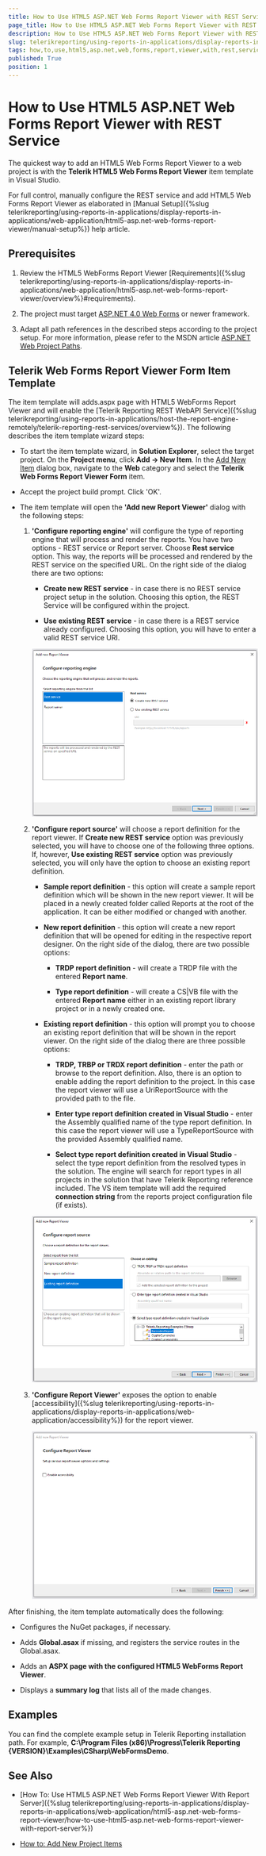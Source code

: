 ```yaml
---
title: How to Use HTML5 ASP.NET Web Forms Report Viewer with REST Service
page_title: How to Use HTML5 ASP.NET Web Forms Report Viewer with REST Service 
description: How to Use HTML5 ASP.NET Web Forms Report Viewer with REST Service
slug: telerikreporting/using-reports-in-applications/display-reports-in-applications/web-application/html5-asp.net-web-forms-report-viewer/how-to-use-html5-asp.net-web-forms-report-viewer-with-rest-service
tags: how,to,use,html5,asp.net,web,forms,report,viewer,with,rest,service
published: True
position: 1
---
```


# How to Use HTML5 ASP.NET Web Forms Report Viewer with REST Service

The quickest way to add an HTML5 Web Forms Report Viewer to a web project is with the __Telerik HTML5 Web Forms Report Viewer__ item template in Visual Studio. 

For full control, manually configure the REST service and add HTML5 Web Forms Report Viewer as elaborated in [Manual Setup]({%slug telerikreporting/using-reports-in-applications/display-reports-in-applications/web-application/html5-asp.net-web-forms-report-viewer/manual-setup%}) help article. 

## Prerequisites

1. Review the HTML5 WebForms Report Viewer [Requirements]({%slug telerikreporting/using-reports-in-applications/display-reports-in-applications/web-application/html5-asp.net-web-forms-report-viewer/overview%}#requirements). 

1. The project must target [ASP.NET 4.0 Web Forms](https://dotnet.microsoft.com/apps/aspnet/web-forms) or newer framework. 

1. Adapt all path references in the described steps according to the project setup. For more information, please refer to the MSDN article [ASP.NET Web Project Paths](https://docs.microsoft.com/en-us/previous-versions/ms178116(v=vs.140)). 

## Telerik Web Forms Report Viewer Form Item Template

The item template will adds.aspx page with HTML5 WebForms Report Viewer and will enable the [Telerik Reporting REST WebAPI Service]({%slug telerikreporting/using-reports-in-applications/host-the-report-engine-remotely/telerik-reporting-rest-services/overview%}). The following describes the item template wizard steps: 

* To start the item template wizard, in __Solution Explorer__, select the target project. On the __Project menu__, click __Add -> New Item__. In the [Add New Item](https://msdn.microsoft.com/en-us/library/w0572c5b%28v=vs.100%29.aspx) dialog box, navigate to the __Web__ category and select the __Telerik Web Forms Report Viewer Form__ item. 

* Accept the project build prompt. Click 'OK'. 

* The item template will open the __'Add new Report Viewer'__ dialog with the following steps: 

	1. __'Configure reporting engine'__ will configure the type of reporting engine that will process and render the reports. You have two options - REST service or Report server. Choose __Rest service__ option. This way, the reports will be processed and rendered by the REST service on the specified URL. On the right side of the dialog there are two options: 

		+ __Create new REST service__ - in case there is no REST service project setup in the solution. Choosing this option, the REST Service will be configured within the project. 

		+ __Use existing REST service__ - in case there is a REST service already configured. Choosing this option, you will have to enter a valid REST service URI. 

		![item-template-reporting-engine-rest](images/item-template-reporting-engine-rest.png)

	1. __'Configure report source'__ will choose a report definition for the report viewer. If __Create new REST service__ option was previously selected, you will have to choose one of the following three options. If, however, __Use existing REST service__ option was previously selected, you will only have the option to choose an existing report definition. 

		+ __Sample report definition__ - this option will create a sample report definition which will be shown in the new report viewer. It will be placed in a newly created folder called Reports at the root of the application. It can be either modified or changed with another. 

		+ __New report definition__ - this option will create a new report definition that will be opened for editing in the respective report designer. On the right side of the dialog, there are two possible options: 

			+ __TRDP report definition__ - will create a TRDP file with the entered __Report name__. 

			+ __Type report definition__ - will create a CS|VB file with the entered __Report name__ either in an existing report library project or in a newly created one. 

		+ __Existing report definition__ - this option will prompt you to choose an existing report definition that will be shown in the report viewer. On the right side of the dialog there are three possible options: 

			+ __TRDP, TRBP or TRDX report definition__ - enter the path or browse to the report definition. Also, there is an option to enable adding the report definition to the project. In this case the report viewer will use a UriReportSource with the provided path to the file. 

			+ __Enter type report definition created in Visual Studio__ - enter the Assembly qualified name of the type report definition. In this case the report viewer will use a TypeReportSource with the provided Assembly qualified name. 

			+ __Select type report definition created in Visual Studio__ - select the type report definition from the resolved types in the solution. The engine will search for report types in all projects in the solution that have Telerik Reporting reference included. The VS item template will add the required __connection string__ from the reports project configuration file (if exists). 

		![item-template-report-source-rest](images/item-template-report-source-rest.png)

	1. __'Configure Report Viewer'__ exposes the option to enable [accessibility]({%slug telerikreporting/using-reports-in-applications/display-reports-in-applications/web-application/accessibility%}) for the report viewer. 

		![Item Template Accessibility](images/item-template-accessibility.png)

After finishing, the item template automatically does the following: 

* Configures the NuGet packages, if necessary. 

* Adds __Global.asax__ if missing, and registers the service routes in the Global.asax. 

* Adds an __ASPX page with the configured HTML5 WebForms Report Viewer__. 

* Displays a __summary log__ that lists all of the made changes. 

## Examples

You can find the complete example setup in Telerik Reporting installation path. For example, __C:\Program Files (x86)\Progress\Telerik Reporting {VERSION}\Examples\CSharp\WebFormsDemo__. 

## See Also

* [How To: Use HTML5 ASP.NET Web Forms Report Viewer With Report Server]({%slug telerikreporting/using-reports-in-applications/display-reports-in-applications/web-application/html5-asp.net-web-forms-report-viewer/how-to-use-html5-asp.net-web-forms-report-viewer-with-report-server%})

* [How to: Add New Project Items](https://docs.microsoft.com/en-us/previous-versions/visualstudio/visual-studio-2010/w0572c5b(v=vs.100))
